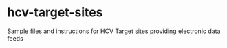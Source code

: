 hcv-target-sites
================

Sample files and instructions for HCV Target sites providing electronic data feeds
